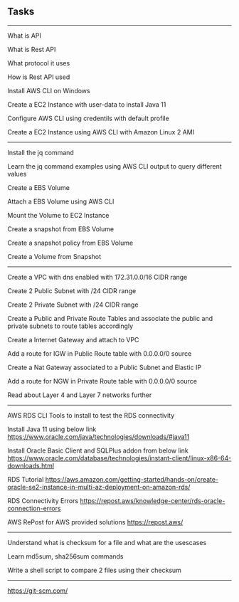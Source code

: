 ## Tasks

---------------------
What is API

What is Rest API

What protocol it uses

How is Rest API used

Install AWS CLI on Windows

Create a EC2 Instance with user-data to install Java 11

Configure AWS CLI using credentils with default profile

Create a EC2 Instance using AWS CLI with Amazon Linux 2 AMI

---------------------
Install the jq command

Learn the jq command examples using AWS CLI output to query different values

Create a EBS Volume

Attach a EBS Volume using AWS CLI

Mount the Volume to EC2 Instance

Create a snapshot from EBS Volume

Create a snapshot policy from EBS Volume

Create a Volume from Snapshot

---------------------
Create a VPC with dns enabled with 172.31.0.0/16 CIDR range

Create 2 Public Subnet with /24 CIDR range

Create 2 Private Subnet with /24 CIDR range

Create a Public and Private Route Tables and associate the public and private subnets to route tables accordingly

Create a Internet Gateway and attach to VPC

Add a route for IGW in Public Route table with 0.0.0.0/0 source

Create a Nat Gateway associated to a Public Subnet and Elastic IP

Add a route for NGW in Private Route table with 0.0.0.0/0 source

Read about Layer 4 and Layer 7 networks further

------------------------

AWS RDS CLI Tools to install to test the RDS connectivity

Install Java 11 using below link
https://www.oracle.com/java/technologies/downloads/#java11

Install Oracle Basic Client and SQLPlus addon from below link
https://www.oracle.com/database/technologies/instant-client/linux-x86-64-downloads.html

RDS Tutorial
https://aws.amazon.com/getting-started/hands-on/create-oracle-se2-instance-in-multi-az-deployment-on-amazon-rds/

RDS Connectivity Errors
https://repost.aws/knowledge-center/rds-oracle-connection-errors

AWS RePost for AWS provided solutions
https://repost.aws/

------------------------

Understand what is checksum for a file and what are the usescases

Learn md5sum, sha256sum commands

Write a shell script to compare 2 files using their checksum

------------------------

https://git-scm.com/
